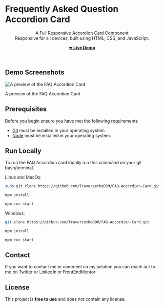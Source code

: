 # Frequently Asked Question Accordion Card


<div align="center">

  A Full Responsive Accordion Card Component<br />Responsive for all devices, built using HTML, CSS, and JavaScript.

  <a href="https://accordion-card-frequently-asked-quest.netlify.app/"><strong>➥ Live Demo</strong></a>

</div>

<br />


## Demo Screenshots

![A preview of the FAQ Accordion Card](./design/desktop-preview.jpg)

A preview of the FAQ Accordion Card

## Prerequisites

Before you begin ensure you have met the following requirements

- [Git](https://git-scm.com/) must be installed in your operating system.
- [Node](https://nodejs.org/en/) must be installed in your operating system.

## Run Locally

To run the FAQ Accordion card locally run this command on your git bash/terminal. 

Linux and MacOs:

```bash
sudo git clone https://github.com/TraversetheDOM/FAQ-Accordion-Card.git

npm install

npm run start
```

Windows: 

```bash
git clone https://github.com/TraversetheDOM/FAQ-Accordion-Card.git

npm install

npm run start
```

## Contact

If you want to contact me or comment on my solution you can reach out to me on [Twitter](https://twitter.com/_TraverseDOM) or [LinkedIn](https://www.linkedin.com/in/ikuomola-stephen/) or [FrontEndMentor](https://www.frontendmentor.io/profile/TraversetheDOM)

## License

This project is **free to use** and does not contain any license.